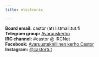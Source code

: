 ```yaml
---
title: electronic

---
```


**Board email:** castor (at) listmail.tut.fi<br>
**Telegram group:** [Avaruuskerho](https://t.me/avaruuskerho)<br>
**IRC channel:** #castor @ IRCNet<br>
**Facebook:** [Avaruusteknillinen kerho Castor](https://www.facebook.com/Avaruusteknillinen-kerho-Castor-786398574729221/)<br>
**Instagram:** [@castortut](https://www.instagram.com/castortut/)